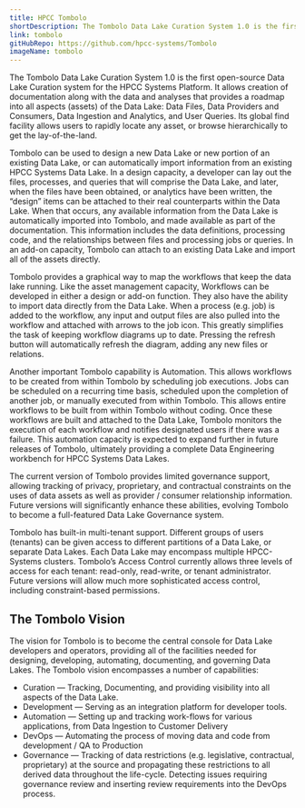 ```yaml
---
title: HPCC Tombolo
shortDescription: The Tombolo Data Lake Curation System 1.0 is the first open-source Data Lake Curation system for the HPCC Systems Platform. It allows creation of documentation along with the data and analyses that provides a roadmap into all aspects (assets) of the Data Lake: Data Files, Data Providers and Consumers, Data Ingestion and Analytics, and User Queries. Its global find facility allows users to rapidly locate any asset, or browse hierarchically to get the lay-of-the-land.
link: tombolo
gitHubRepo: https://github.com/hpcc-systems/Tombolo
imageName: tombolo
---
```


The Tombolo Data Lake Curation System 1.0 is the first open-source Data Lake Curation system for the HPCC Systems Platform.  It allows creation of documentation along with the data and analyses that provides a roadmap into all aspects (assets) of the Data Lake: Data Files, Data Providers and Consumers, Data Ingestion and Analytics, and User Queries.  Its global find facility allows users to rapidly locate any asset, or browse hierarchically to get the lay-of-the-land.

Tombolo can be used to design a new Data Lake or new portion of an existing Data Lake, or can automatically import information from an existing HPCC Systems Data Lake.  In a design capacity, a developer can lay out the files, processes, and queries that will comprise the Data Lake, and later, when the files have been obtained, or analytics have been written, the “design” items can be attached to their real counterparts within the Data Lake. When that occurs, any available information from the Data Lake is automatically imported into Tombolo, and made available as part of the documentation.  This information includes the data definitions, processing code, and the relationships between files and processing jobs or queries.  In an add-on capacity, Tombolo can attach to an existing Data Lake and import all of the assets directly.

Tombolo provides a graphical way to map the workflows that keep the data lake running.  Like the asset management capacity, Workflows can be developed in either a design or add-on function.  They also have the ability to import data directly from the Data Lake.  When a process (e.g. job) is added to the workflow, any input and output files are also pulled into the workflow and attached with arrows to the job icon.  This greatly simplifies the task of keeping workflow diagrams up to date.  Pressing the refresh button will automatically refresh the diagram, adding any new files or relations.

Another important Tombolo capability is Automation.  This allows workflows to be created from within Tombolo by scheduling job executions.  Jobs can be scheduled on a recurring time basis, scheduled upon the completion of another job, or manually executed from within Tombolo. This allows entire workflows to be built from within Tombolo without coding.  Once these workflows are built and attached to the Data Lake, Tombolo monitors the execution of each workflow and notifies designated users if there was a failure.  This automation capacity is expected to expand further in future releases of Tombolo, ultimately providing a complete Data Engineering workbench for HPCC Systems Data Lakes.

The current version of Tombolo provides limited governance support, allowing tracking of privacy, proprietary, and contractual constraints on the uses of data assets as well as provider / consumer relationship information.  Future versions will significantly enhance these abilities, evolving Tombolo to become a full-featured Data Lake Governance system.

Tombolo has built-in multi-tenant support.  Different groups of users (tenants) can be given access to different partitions of a Data Lake, or separate Data Lakes.  Each Data Lake may encompass multiple HPCC-Systems clusters.  Tombolo’s Access Control currently allows three levels of access for each tenant:  read-only, read-write, or tenant administrator.  Future versions will allow much more sophisticated access control, including constraint-based permissions.

## The Tombolo Vision
The vision for Tombolo is to become the central console for Data Lake developers and operators, providing all of the facilities needed for designing, developing, automating, documenting, and governing Data Lakes.  The Tombolo vision encompasses a number of capabilities:

- Curation — Tracking, Documenting, and providing visibility into all aspects of the Data Lake.
- Development — Serving as an integration platform for developer tools.
- Automation — Setting up and tracking work-flows for various applications, from Data Ingestion to Customer Delivery
- DevOps — Automating the process of moving data and code from development / QA to Production
- Governance — Tracking of data restrictions (e.g. legislative, contractual, proprietary) at the source and propagating these restrictions to all derived data throughout the life-cycle.  Detecting issues requiring governance review and inserting review requirements into the DevOps process.
